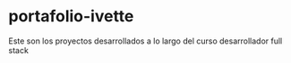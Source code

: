 # portafolio-ivette
Este son los proyectos desarrollados a lo largo del curso desarrollador full stack
